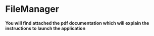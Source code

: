 # FileManager

#### You will find attached the pdf documentation which will explain the instructions to launch the application
